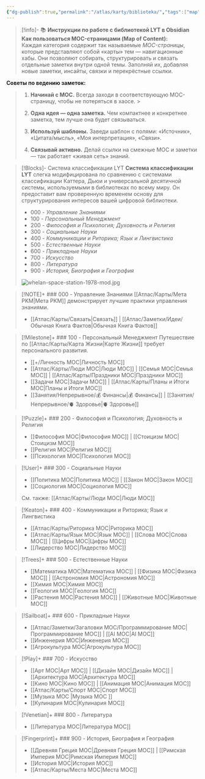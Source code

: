 ```yaml
---
{"dg-publish":true,"permalink":"/atlas/karty/biblioteka/","tags":["map","gardenEntry","gardenEntry","gardenEntry"],"noteIcon":"","created":"2023-12-10T01:48:20.000+05:00"}
---
```



> [!info]- 📚 **Инструкции по работе с библиотекой LYT в Obsidian**
> **Как пользоваться MOC-страницами (Map of Content):**  
 Каждая категория содержит так называемые _MOC-страницы_, которые представляют собой «карты» тем — навигационные хабы. Они позволяют собирать, структурировать и связать отдельные заметки внутри одной темы. Заполняй их, добавляя новые заметки, инсайты, связки и перекрёстные ссылки.
 >
 **Советы по ведению заметок:**
 >
 >1. **Начинай с MOC.** Всегда заходи в соответствующую MOC-страницу, чтобы не потеряться в хаосе.
    >
>2. **Одна идея — одна заметка.** Чем компактнее и конкретнее заметка, тем лучше она будет связываться.
>	 
>3. **Используй шаблоны.** Заведи шаблон с полями: «Источник», «Цитата/мысль», «Моя интерпретация», «Связи».
>    
>4. **Связывай активно.** Делай ссылки на смежные MOC и заметки — так работает «живая сеть» знаний.

> [!Blocks]- Система классификации LYT
> **Система классификации LYT** слегка модифицирована по сравнению с системами классификации Каттера, Дьюи и универсальной десятичной системы, используемыми в библиотеках по всему миру. Он предоставит вам проверенную временем основу для структурирования интересов вашей цифровой библиотеки.
>
> - 000 - *Управление Знаниями*
> - 100  - *Персональный Менеджмент*
> - 200 - *Философия и Психология; Духовность и Религия*
> - 300 - *Социальные Науки*
> - 400 - *Коммуникации и Риторика; Язык и Лингвистика*
> - 500 - *Естественные Науки*
> - 600 - *Прикладные Науки*
> - 700 - *Искусство*
> - 800 - *Литература*
> - 900 - *История, Биография и География*
> 
> ![whelan-space-station-1978-mod.jpg](/img/user/%D0%90%D1%82%D0%BB%D0%B0%D1%81/%D0%A3%D1%82%D0%B8%D0%BB%D0%B8%D1%82%D1%8B/%D0%A4%D0%B0%D0%B9%D0%BB%D1%8B/whelan-space-station-1978-mod.jpg)
> 

> [!NOTE]+ ### 000 - Управление Знаниями
> [[Атлас/Карты/Мета PKM\|Мета PKM]] демонстрирует лучшие практики управления знаниями.
> 
> - [[Атлас/Карты/Связать\|Связать]] | [[Атлас/Заметки/Идеи/Обычная Книга Фактов\|Обычная Книга Фактов]] 

> [!Milestone]+ ### 100 - Персональный Менеджмент
> Путешествие по [[Атлас/Карты/Карта Жизни\|Карте Жизни]] требует персонального развития.
> 
> - [[+/Личность MOC\|Личность MOC]]
> - [[Атлас/Карты/Люди MOC\|Люди MOC]] | [[Семья MOC\|Семья MOC]] | [[Атлас/Карты/Праздники MOC\|Праздники MOC]]
> - [[Задачи MOC\|Задачи MOC]] | [[Атлас/Карты/Планы и Итоги MOC\|Планы и Итоги MOC]]
> - [[Занятия/Непрерывное/💰 Финансы\|💰 Финансы]] | [[Занятия/Непрерывное/🫀 Здоровье\|🫀 Здоровье]]

> [!Puzzle]+ ### 200 - Философия и Психология; Духовность и Религия
> - [[Философия MOC\|Философия MOC]] | [[Стоицизм MOC\|Стоицизм MOC]]
> - [[Религия MOC\|Религия MOC]]
> - [[Психология MOC\|Психология MOC]]

> [!User]+ ### 300 - Социальные Науки
> - [[Политика MOC\|Политика MOC]] | [[Закон MOC\|Закон MOC]] 
> - [[Социология MOC\|Социология MOC]]
> 
> См. также:  [[Атлас/Карты/Люди MOC\|Люди MOC]]

> [!Keaton]+ ### 400 - Коммуникации и Риторика; Язык и Лингвистика
> 
> - [[Атлас/Карты/Риторика MOC\|Риторика MOC]]
> - [[Атлас/Карты/Язык MOC\|Язык MOC]] | [[Слова MOC\|Слова MOC]] | [[Цифры MOC\|Цифры MOC]]
> - [[Лидерство MOC\|Лидерство MOC]]

> [!Trees]+ ### 500 - Естественные Науки
> - [[Математика MOC\|Математика MOC]] | [[Физика MOC\|Физика MOC]] | [[Астрономия MOC\|Астрономия MOC]]
> - [[Химия MOC\|Химия MOC]]
> - [[Геология MOC\|Геология MOC]]
> - [[Растения MOC\|Растения MOC]] | [[Животные MOC\|Животные MOC]]
> 

> [!Sailboat]+ ### 600 - Прикладные Науки
> -  [[Атлас/Заметки/Загаловки MOC/Программирование MOC\|Программирование MOC]] | [[AI MOC\|AI MOC]] 
> - [[Инженерия MOC\|Инженерия MOC]]
> - [[Агрокультура MOC\|Агрокультура MOC]]

> [!Play]+ ### 700 - Искусство
> 
> - [[Арт MOC\|Арт MOC]] | [[Дизайн MOC\|Дизайн MOC]] | [[Архитектура MOC\|Архитектура MOC]]  
> - [[Кино MOC\|Кино MOC]] | [[Анимация MOC\|Анимация MOC]]
> - [[Атлас/Карты/Спорт MOC\|Спорт MOC]]
> - [[Музыка MOC \|Музыка MOC ]]
> - [[Кулинария MOC\|Кулинария MOC]]

> [!Venetian]+ ### 800 - Литература
> - [[Литература MOC\|Литература MOC]]

> [!Fingerprint]+ ### 900 - История, Биография и География
> - [[Древняя Греция MOC\|Древняя Греция MOC]] | [[Римская Империя MOC\|Римская Империя MOC]]
> - [[История MOC\|История MOC]] 
> - [[Атлас/Карты/Места MOC\|Места MOC]]

